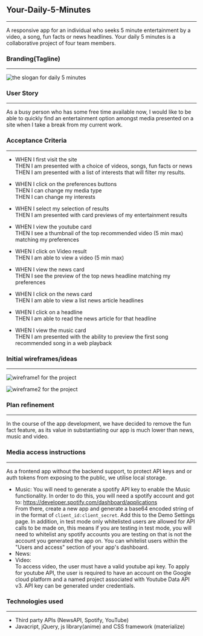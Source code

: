 ## Your-Daily-5-Minutes

---

A responsive app for an individual who seeks 5 minute entertainment by a video, a song, fun facts or news headlines. Your daily 5 minutes is a collaborative project of four team members.

### Branding(Tagline)

---

![the slogan for daily 5 minutes](./assets/img/slogan.png)

### User Story

---

As a busy person who has some free time available now, I would like to be able to quickly find an entertainment option amongst media presented on a site when I take a break from my current work.

### Acceptance Criteria

---

- WHEN I first visit the site<br>
  THEN I am presented with a choice of videos, songs, fun facts or news<br>
  THEN I am presented with a list of interests that will filter my results.

- WHEN I click on the preferences buttons<br>
  THEN I can change my media type<br>
  THEN I can change my interests

- WHEN I select my selection of results<br>
  THEN I am presented with card previews of my entertainment results

- WHEN I view the youtube card<br>
  THEN I see a thumbnail of the top recommended video (5 min max) matching my preferences
- WHEN I click on Video result<br>
  THEN I am able to view a video (5 min max)

- WHEN I view the news card<br>
  THEN I see the preview of the top news headline matching my preferences

- WHEN I click on the news card<br>
  THEN I am able to view a list news article headlines

- WHEN I click on a headline<br>
  THEN I am able to read the news article for that headline

- WHEN I view the music card<br>
  THEN I am presented with the ability to preview the first song recommended song in a web playback

### Initial wireframes/ideas

---

![wireframe1 for the project](./assets/img/wireframe1.png)

![wireframe2 for the project](./assets/img/wireframe2.png)

### Plan refinement

---

In the course of the app development, we have decided to remove the fun fact feature, as its value in substantiating our app is much lower than news, music and video.

### Media access instructions

---

As a frontend app without the backend support, to protect API keys and or auth tokens from exposing to the public, we utilise local storage.

- Music: 
You will need to generate a spotify API key to enable the Music functionality. In order to do this, you will need a spotify account and got to:
https://developer.spotify.com/dashboard/applications
<br> From there, create a new app and generate a base64 encoded string of in the format of `client_id:client_secret`. Add this to the Demo Settings page.
In addition, in test mode only whitelisted users are allowed for API calls to be made on, this means if you are testing in test mode, you will need to whitelist any spotify accounts you are testing on that is not the account you generated the app on. You can whitelist users within the "Users and access" section of your app's dashboard. 
- News: <br>
- Video: <br>
  To access video, the user must have a valid youtube api key. To apply for youtube API, the user is required to have an account on the Google cloud platform and a named project associated with Youtube Data API v3. API key can be generated under credentials.

### Technologies used

---

- Third party APIs (NewsAPI, Spotify, YouTube)
- Javacript, jQuery, js library(anime) and CSS framework (materialize)
